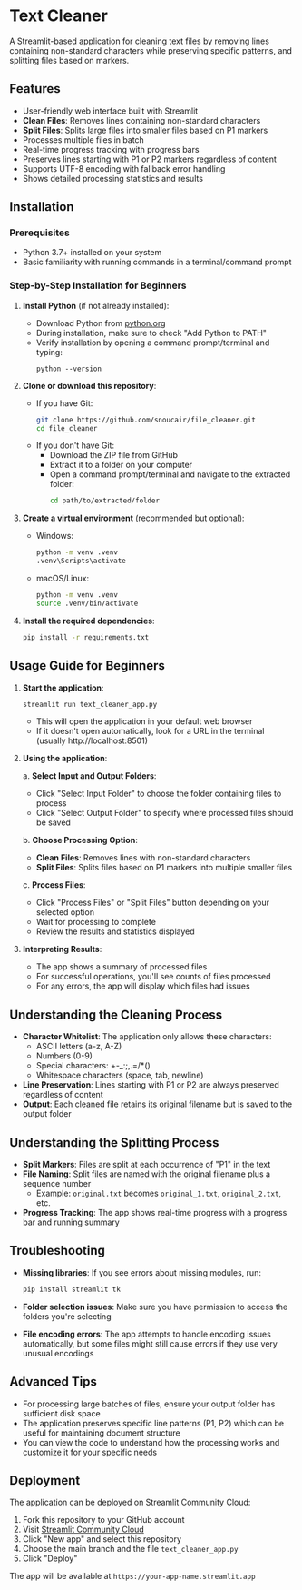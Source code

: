 # Text Cleaner

A Streamlit-based application for cleaning text files by removing lines containing non-standard characters while preserving specific patterns, and splitting files based on markers.

## Features

- User-friendly web interface built with Streamlit
- **Clean Files**: Removes lines containing non-standard characters
- **Split Files**: Splits large files into smaller files based on P1 markers
- Processes multiple files in batch
- Real-time progress tracking with progress bars
- Preserves lines starting with P1 or P2 markers regardless of content
- Supports UTF-8 encoding with fallback error handling
- Shows detailed processing statistics and results

## Installation

### Prerequisites

- Python 3.7+ installed on your system
- Basic familiarity with running commands in a terminal/command prompt

### Step-by-Step Installation for Beginners

1. **Install Python** (if not already installed):
   - Download Python from [python.org](https://www.python.org/downloads/)
   - During installation, make sure to check "Add Python to PATH"
   - Verify installation by opening a command prompt/terminal and typing:
     ```
     python --version
     ```

2. **Clone or download this repository**:
   - If you have Git:
     ```bash
     git clone https://github.com/snoucair/file_cleaner.git
     cd file_cleaner
     ```
   - If you don't have Git:
     - Download the ZIP file from GitHub
     - Extract it to a folder on your computer
     - Open a command prompt/terminal and navigate to the extracted folder:
       ```bash
       cd path/to/extracted/folder
       ```

3. **Create a virtual environment** (recommended but optional):
   - Windows:
     ```bash
     python -m venv .venv
     .venv\Scripts\activate
     ```
   - macOS/Linux:
     ```bash
     python -m venv .venv
     source .venv/bin/activate
     ```

4. **Install the required dependencies**:
   ```bash
   pip install -r requirements.txt
   ```

## Usage Guide for Beginners

1. **Start the application**:
   ```bash
   streamlit run text_cleaner_app.py
   ```
   - This will open the application in your default web browser
   - If it doesn't open automatically, look for a URL in the terminal (usually http://localhost:8501)

2. **Using the application**:

   a. **Select Input and Output Folders**:
   - Click "Select Input Folder" to choose the folder containing files to process
   - Click "Select Output Folder" to specify where processed files should be saved
   
   b. **Choose Processing Option**:
   - **Clean Files**: Removes lines with non-standard characters
   - **Split Files**: Splits files based on P1 markers into multiple smaller files
   
   c. **Process Files**:
   - Click "Process Files" or "Split Files" button depending on your selected option
   - Wait for processing to complete
   - Review the results and statistics displayed

3. **Interpreting Results**:
   - The app shows a summary of processed files
   - For successful operations, you'll see counts of files processed
   - For any errors, the app will display which files had issues

## Understanding the Cleaning Process

- **Character Whitelist**: The application only allows these characters:
  - ASCII letters (a-z, A-Z)
  - Numbers (0-9)
  - Special characters: +-_:;,.=/\*()
  - Whitespace characters (space, tab, newline)
- **Line Preservation**: Lines starting with P1 or P2 are always preserved regardless of content
- **Output**: Each cleaned file retains its original filename but is saved to the output folder

## Understanding the Splitting Process

- **Split Markers**: Files are split at each occurrence of "P1" in the text
- **File Naming**: Split files are named with the original filename plus a sequence number
  - Example: `original.txt` becomes `original_1.txt`, `original_2.txt`, etc.
- **Progress Tracking**: The app shows real-time progress with a progress bar and running summary

## Troubleshooting

- **Missing libraries**: If you see errors about missing modules, run:
  ```bash
  pip install streamlit tk
  ```

- **Folder selection issues**: Make sure you have permission to access the folders you're selecting

- **File encoding errors**: The app attempts to handle encoding issues automatically, but some files might still cause errors if they use very unusual encodings

## Advanced Tips

- For processing large batches of files, ensure your output folder has sufficient disk space
- The application preserves specific line patterns (P1, P2) which can be useful for maintaining document structure
- You can view the code to understand how the processing works and customize it for your specific needs

## Deployment

The application can be deployed on Streamlit Community Cloud:

1. Fork this repository to your GitHub account
2. Visit [Streamlit Community Cloud](https://streamlit.io/cloud)
3. Click "New app" and select this repository
4. Choose the main branch and the file `text_cleaner_app.py`
5. Click "Deploy"

The app will be available at `https://your-app-name.streamlit.app`